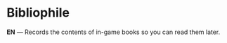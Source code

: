 Bibliophile
==============

**EN** — Records the contents of in-game books so you can read them later.
